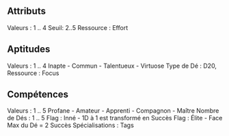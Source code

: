 ## Attributs
Valeurs : 1 .. 4
Seuil: 2..5
Ressource : Effort

## Aptitudes 
Valeurs : 1 .. 4
Inapte - Commun - Talentueux - Virtuose
Type de Dé : D20, 
Ressource : Focus

## Compétences
Valeurs : 1 .. 5
Profane - Amateur - Apprenti - Compagnon - Maître
Nombre de Dés : 1 .. 5
Flag : Inné - 1D à 1 est transformé en Succès 
Flag : Élite - Face Max du Dé = 2 Succès 
Spécialisations : Tags
